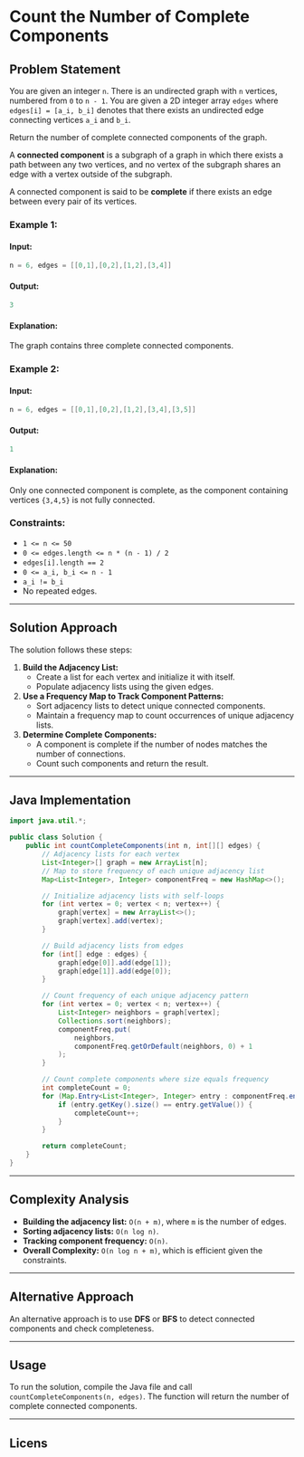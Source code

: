 # Count the Number of Complete Components

## Problem Statement
You are given an integer `n`. There is an undirected graph with `n` vertices, numbered from `0` to `n - 1`. You are given a 2D integer array `edges` where `edges[i] = [a_i, b_i]` denotes that there exists an undirected edge connecting vertices `a_i` and `b_i`.

Return the number of complete connected components of the graph.

A **connected component** is a subgraph of a graph in which there exists a path between any two vertices, and no vertex of the subgraph shares an edge with a vertex outside of the subgraph.

A connected component is said to be **complete** if there exists an edge between every pair of its vertices.

### Example 1:

#### Input:
```java
n = 6, edges = [[0,1],[0,2],[1,2],[3,4]]
```
#### Output:
```java
3
```
#### Explanation:
The graph contains three complete connected components.

### Example 2:

#### Input:
```java
n = 6, edges = [[0,1],[0,2],[1,2],[3,4],[3,5]]
```
#### Output:
```java
1
```
#### Explanation:
Only one connected component is complete, as the component containing vertices `{3,4,5}` is not fully connected.

### Constraints:
- `1 <= n <= 50`
- `0 <= edges.length <= n * (n - 1) / 2`
- `edges[i].length == 2`
- `0 <= a_i, b_i <= n - 1`
- `a_i != b_i`
- No repeated edges.

---

## Solution Approach
The solution follows these steps:
1. **Build the Adjacency List:**
   - Create a list for each vertex and initialize it with itself.
   - Populate adjacency lists using the given edges.
2. **Use a Frequency Map to Track Component Patterns:**
   - Sort adjacency lists to detect unique connected components.
   - Maintain a frequency map to count occurrences of unique adjacency lists.
3. **Determine Complete Components:**
   - A component is complete if the number of nodes matches the number of connections.
   - Count such components and return the result.

---

## Java Implementation

```java
import java.util.*;

public class Solution {
    public int countCompleteComponents(int n, int[][] edges) {
        // Adjacency lists for each vertex
        List<Integer>[] graph = new ArrayList[n];
        // Map to store frequency of each unique adjacency list
        Map<List<Integer>, Integer> componentFreq = new HashMap<>();

        // Initialize adjacency lists with self-loops
        for (int vertex = 0; vertex < n; vertex++) {
            graph[vertex] = new ArrayList<>();
            graph[vertex].add(vertex);
        }

        // Build adjacency lists from edges
        for (int[] edge : edges) {
            graph[edge[0]].add(edge[1]);
            graph[edge[1]].add(edge[0]);
        }

        // Count frequency of each unique adjacency pattern
        for (int vertex = 0; vertex < n; vertex++) {
            List<Integer> neighbors = graph[vertex];
            Collections.sort(neighbors);
            componentFreq.put(
                neighbors,
                componentFreq.getOrDefault(neighbors, 0) + 1
            );
        }

        // Count complete components where size equals frequency
        int completeCount = 0;
        for (Map.Entry<List<Integer>, Integer> entry : componentFreq.entrySet()) {
            if (entry.getKey().size() == entry.getValue()) {
                completeCount++;
            }
        }

        return completeCount;
    }
}
```

---

## Complexity Analysis
- **Building the adjacency list:** `O(n + m)`, where `m` is the number of edges.
- **Sorting adjacency lists:** `O(n log n)`.
- **Tracking component frequency:** `O(n)`.
- **Overall Complexity:** `O(n log n + m)`, which is efficient given the constraints.

---

## Alternative Approach
An alternative approach is to use **DFS** or **BFS** to detect connected components and check completeness.

---

## Usage
To run the solution, compile the Java file and call `countCompleteComponents(n, edges)`. The function will return the number of complete connected components.

---

## Licens
